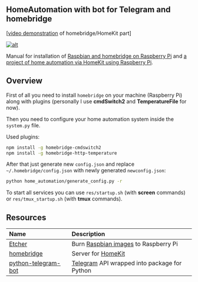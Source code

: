 ## HomeAutomation with bot for Telegram and homebridge

[[video demonstration](https://youtu.be/CBYfVpwmrjc) of homebridge/HomeKit part]

[![alt](https://img.youtube.com/vi/CBYfVpwmrjc/0.jpg)](https://youtu.be/CBYfVpwmrjc)

Manual for installation of [Raspbian and homebridge on Raspberry Pi](https://akarazeev.github.io/home-automation-homekit/) and [a project of home automation via HomeKit using Raspberry Pi](https://akarazeev.github.io/proj_homeautomation/).

## Overview

First of all you need to install `homebridge` on your machine (Raspberry Pi) along with plugins (personally I use **cmdSwitch2** and **TemperatureFile** for now).

Then you need to configure your home automation system inside the `system.py` file.

Used plugins:

```bash
npm install -g homebridge-cmdswitch2
npm install -g homebridge-http-temperature
```

After that just generate new `config.json` and replace `~/.homebridge/config.json` with newly generated `newconfig.json`:
```bash
python home_automation/generate_config.py -r
```

To start all services you can use `res/startup.sh` (with **screen** commands) or `res/tmux_startup.sh` (with **tmux** commands).

## Resources

| Name | Description     |
| :------------- | :------------- |
| [Etcher](https://etcher.io)       | Burn [Raspbian images](https://www.raspberrypi.org/downloads/raspbian/) to Raspberry Pi      |
| [homebridge](https://github.com/nfarina/homebridge)   | Server for [HomeKit](https://www.apple.com/ios/home/)  |
| [python-telegram-bot](https://github.com/python-telegram-bot/python-telegram-bot)   | [Telegram](https://telegram.org) API wrapped into package for Python   |
